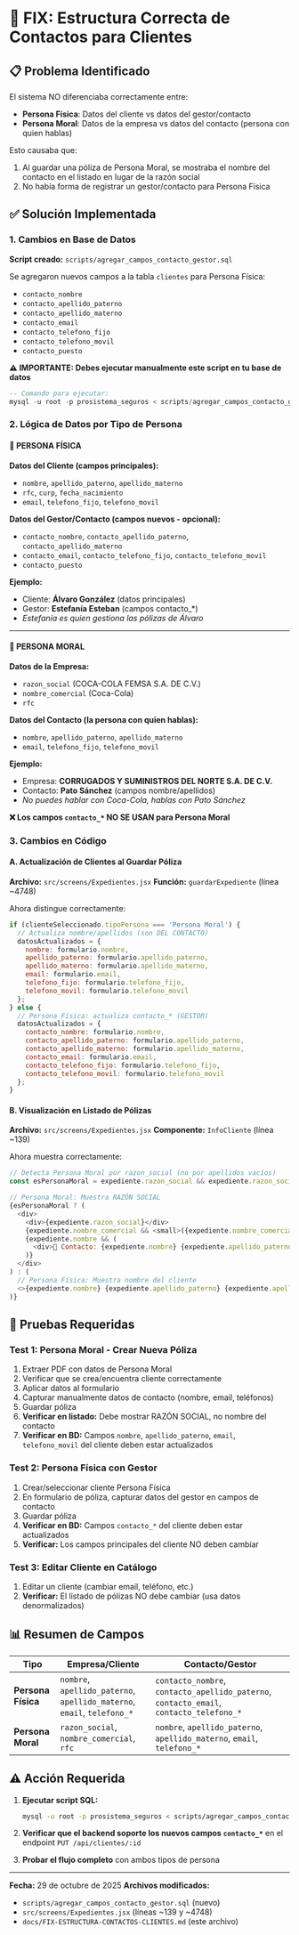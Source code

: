 # 🔧 FIX: Estructura Correcta de Contactos para Clientes

## 📋 Problema Identificado

El sistema NO diferenciaba correctamente entre:
- **Persona Física**: Datos del cliente vs datos del gestor/contacto
- **Persona Moral**: Datos de la empresa vs datos del contacto (persona con quien hablas)

Esto causaba que:
1. Al guardar una póliza de Persona Moral, se mostraba el nombre del contacto en el listado en lugar de la razón social
2. No había forma de registrar un gestor/contacto para Persona Física

## ✅ Solución Implementada

### 1. Cambios en Base de Datos

**Script creado:** `scripts/agregar_campos_contacto_gestor.sql`

Se agregaron nuevos campos a la tabla `clientes` para Persona Física:
- `contacto_nombre`
- `contacto_apellido_paterno`
- `contacto_apellido_materno`
- `contacto_email`
- `contacto_telefono_fijo`
- `contacto_telefono_movil`
- `contacto_puesto`

**⚠️ IMPORTANTE: Debes ejecutar manualmente este script en tu base de datos**

```sql
-- Comando para ejecutar:
mysql -u root -p prosistema_seguros < scripts/agregar_campos_contacto_gestor.sql
```

### 2. Lógica de Datos por Tipo de Persona

#### 🧑 PERSONA FÍSICA

**Datos del Cliente (campos principales):**
- `nombre`, `apellido_paterno`, `apellido_materno`
- `rfc`, `curp`, `fecha_nacimiento`
- `email`, `telefono_fijo`, `telefono_movil`

**Datos del Gestor/Contacto (campos nuevos - opcional):**
- `contacto_nombre`, `contacto_apellido_paterno`, `contacto_apellido_materno`
- `contacto_email`, `contacto_telefono_fijo`, `contacto_telefono_movil`
- `contacto_puesto`

**Ejemplo:**
- Cliente: **Álvaro González** (datos principales)
- Gestor: **Estefanía Esteban** (campos contacto_*)
- *Estefanía es quien gestiona las pólizas de Álvaro*

---

#### 🏢 PERSONA MORAL

**Datos de la Empresa:**
- `razon_social` (COCA-COLA FEMSA S.A. DE C.V.)
- `nombre_comercial` (Coca-Cola)
- `rfc`

**Datos del Contacto (la persona con quien hablas):**
- `nombre`, `apellido_paterno`, `apellido_materno`
- `email`, `telefono_fijo`, `telefono_movil`

**Ejemplo:**
- Empresa: **CORRUGADOS Y SUMINISTROS DEL NORTE S.A. DE C.V.**
- Contacto: **Pato Sánchez** (campos nombre/apellidos)
- *No puedes hablar con Coca-Cola, hablas con Pato Sánchez*

**❌ Los campos `contacto_*` NO SE USAN para Persona Moral**

### 3. Cambios en Código

#### A. Actualización de Clientes al Guardar Póliza

**Archivo:** `src/screens/Expedientes.jsx`
**Función:** `guardarExpediente` (línea ~4748)

Ahora distingue correctamente:

```javascript
if (clienteSeleccionado.tipoPersona === 'Persona Moral') {
  // Actualiza nombre/apellidos (son DEL CONTACTO)
  datosActualizados = {
    nombre: formulario.nombre,
    apellido_paterno: formulario.apellido_paterno,
    apellido_materno: formulario.apellido_materno,
    email: formulario.email,
    telefono_fijo: formulario.telefono_fijo,
    telefono_movil: formulario.telefono_movil
  };
} else {
  // Persona Física: actualiza contacto_* (GESTOR)
  datosActualizados = {
    contacto_nombre: formulario.nombre,
    contacto_apellido_paterno: formulario.apellido_paterno,
    contacto_apellido_materno: formulario.apellido_materno,
    contacto_email: formulario.email,
    contacto_telefono_fijo: formulario.telefono_fijo,
    contacto_telefono_movil: formulario.telefono_movil
  };
}
```

#### B. Visualización en Listado de Pólizas

**Archivo:** `src/screens/Expedientes.jsx`
**Componente:** `InfoCliente` (línea ~139)

Ahora muestra correctamente:

```javascript
// Detecta Persona Moral por razon_social (no por apellidos vacíos)
const esPersonaMoral = expediente.razon_social && expediente.razon_social.trim() !== '';

// Persona Moral: Muestra RAZÓN SOCIAL
{esPersonaMoral ? (
  <div>
    <div>{expediente.razon_social}</div>
    {expediente.nombre_comercial && <small>({expediente.nombre_comercial})</small>}
    {expediente.nombre && (
      <div>👤 Contacto: {expediente.nombre} {expediente.apellido_paterno}</div>
    )}
  </div>
) : (
  // Persona Física: Muestra nombre del cliente
  <>{expediente.nombre} {expediente.apellido_paterno} {expediente.apellido_materno}</>
)}
```

## 🧪 Pruebas Requeridas

### Test 1: Persona Moral - Crear Nueva Póliza

1. Extraer PDF con datos de Persona Moral
2. Verificar que se crea/encuentra cliente correctamente
3. Aplicar datos al formulario
4. Capturar manualmente datos de contacto (nombre, email, teléfonos)
5. Guardar póliza
6. **Verificar en listado:** Debe mostrar RAZÓN SOCIAL, no nombre del contacto
7. **Verificar en BD:** Campos `nombre`, `apellido_paterno`, `email`, `telefono_movil` del cliente deben estar actualizados

### Test 2: Persona Física con Gestor

1. Crear/seleccionar cliente Persona Física
2. En formulario de póliza, capturar datos del gestor en campos de contacto
3. Guardar póliza
4. **Verificar en BD:** Campos `contacto_*` del cliente deben estar actualizados
5. **Verificar:** Los campos principales del cliente NO deben cambiar

### Test 3: Editar Cliente en Catálogo

1. Editar un cliente (cambiar email, teléfono, etc.)
2. **Verificar:** El listado de pólizas NO debe cambiar (usa datos denormalizados)

## 📊 Resumen de Campos

| Tipo | Empresa/Cliente | Contacto/Gestor |
|------|----------------|-----------------|
| **Persona Física** | `nombre`, `apellido_paterno`, `apellido_materno`, `email`, `telefono_*` | `contacto_nombre`, `contacto_apellido_paterno`, `contacto_email`, `contacto_telefono_*` |
| **Persona Moral** | `razon_social`, `nombre_comercial`, `rfc` | `nombre`, `apellido_paterno`, `apellido_materno`, `email`, `telefono_*` |

## ⚠️ Acción Requerida

1. **Ejecutar script SQL:**
   ```bash
   mysql -u root -p prosistema_seguros < scripts/agregar_campos_contacto_gestor.sql
   ```

2. **Verificar que el backend soporte los nuevos campos `contacto_*`** en el endpoint `PUT /api/clientes/:id`

3. **Probar el flujo completo** con ambos tipos de persona

---

**Fecha:** 29 de octubre de 2025
**Archivos modificados:**
- `scripts/agregar_campos_contacto_gestor.sql` (nuevo)
- `src/screens/Expedientes.jsx` (líneas ~139 y ~4748)
- `docs/FIX-ESTRUCTURA-CONTACTOS-CLIENTES.md` (este archivo)
